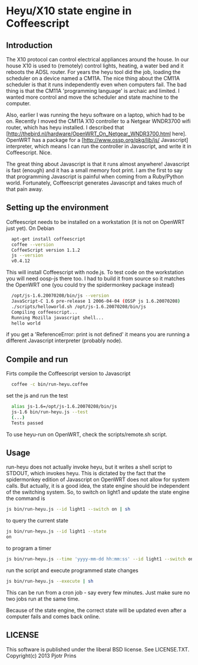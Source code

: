 # Heyu/X10 state engine in Coffeescript

## Introduction

The X10 protocol can control electrical appliances around the house.
In our house X10 is used to (remotely) control lights, heating, a
water bed and it reboots the ADSL router. For years the heyu tool did
the job, loading the scheduler on a device named a CM11A. The nice
thing about the CM11A scheduler is that it runs independently even
when computers fail. The bad thing is that the CM11A 'programming
language' is archaic and limited. I wanted more control and move the
scheduler and state machine to the computer.

Also, earlier I was running the heyu software on a laptop, which had
to be on. Recently I moved the CM11A X10 controller to a Netgear
WNDR3700 wifi router, which has heyu installed. I described that
[http://thebird.nl/hardware/OpenWRT_On_Netgear_WNDR3700.html here].
OpenWRT has a package for a [http://www.ossp.org/pkg/lib/js/
Javascript] interpreter, which means I can run the controller in
Javascript, and write it in Coffeescript. Nice.

The great thing about Javascript is that it runs almost anywhere!
Javascript is fast (enough) and it has a small memory foot print.  I
am the first to say that programming Javascript is painful when coming
from a Ruby/Python world. Fortunately, Coffeescript generates
Javascript and takes much of that pain away.

## Setting up the environment

Coffeescript needs to be installed on a workstation (it is not on
OpenWRT just yet). On Debian

```sh
  apt-get install coffeescript
  coffee --version
  CoffeeScript version 1.1.2
  js --version
  v0.4.12
```

This will install Coffeescript with node.js. To test code on the
workstation you will need oosp-js there too. I had to build it from
source so it matches the OpenWRT one (you could try the spidermonkey
package instead)

```sh
  /opt/js-1.6.20070208/bin/js --version
  JavaScript-C 1.6 pre-release 1 2006-04-04 (OSSP js 1.6.20070208)
  ./scripts/helloworld.sh /opt/js-1.6.20070208/bin/js
  Compiling coffeescript...
  Running Mozilla javascript shell...
  hello world
```

if you get a 'ReferenceError: print is not defined' it means you are
running a different Javascript interpreter (probably node).

## Compile and run

Firts compile the Coffeescript version to Javascript

```sh
  coffee -c bin/run-heyu.coffee
```

set the js and run the test

```sh
  alias js-1.6=/opt/js-1.6.20070208/bin/js
  js-1.6 bin/run-heyu.js --test
  (...)
  Tests passed
```

To use heyu-run on OpenWRT, check the scripts/remote.sh script.

## Usage

run-heyu does not actually invoke heyu, but it writes a shell script
to STDOUT, which invokes heyu. This is dictated by the fact that the
spidermonkey edition of Javascript on OpenWRT does not allow for
system calls. But actually, it is a good idea, the state engine should
be independent of the switching system. So, to switch on light1 and
update the state engine the command is

```sh
js bin/run-heyu.js --id light1 --switch on | sh
```

to query the current state

```sh
js bin/run-heyu.js --id light1 --state 
on
```

to program a timer 

```sh
js bin/run-heyu.js --time 'yyyy-mm-dd hh:mm:ss' --id light1 --switch on | sh
```

run the script and execute programmed state changes

```sh
js bin/run-heyu.js --execute | sh
```

This can be run from a cron job - say every few minutes. Just make
sure no two jobs run at the same time.

Because of the state engine, the correct state will be updated even after a
computer fails and comes back online.

## LICENSE

This software is published under the liberal BSD license. See
LICENSE.TXT. Copyright(c) 2013 Pjotr Prins

